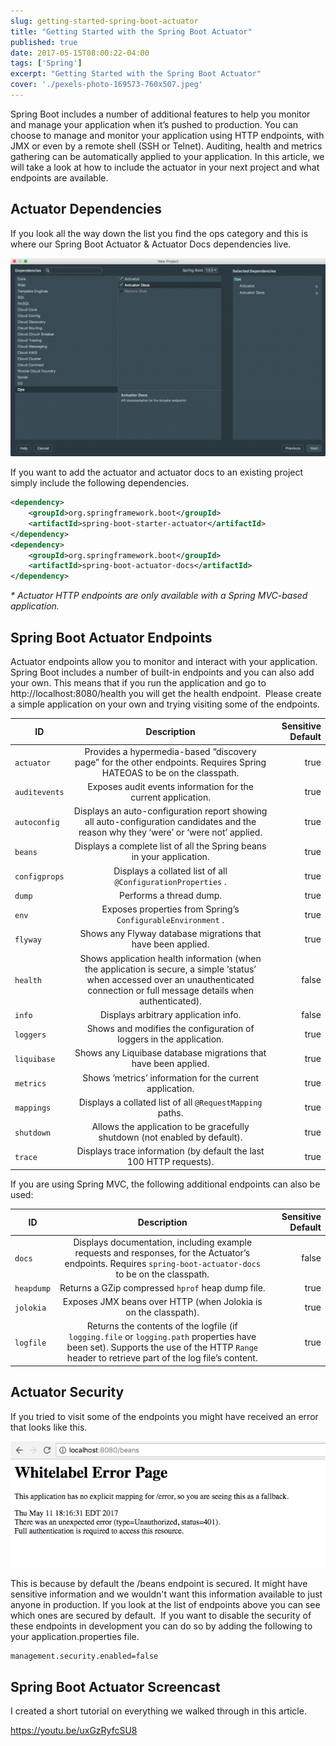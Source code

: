 ```yaml
---
slug: getting-started-spring-boot-actuator
title: "Getting Started with the Spring Boot Actuator"
published: true
date: 2017-05-15T08:00:22-04:00
tags: ['Spring']
excerpt: "Getting Started with the Spring Boot Actuator"
cover: './pexels-photo-169573-760x507.jpeg'
---
```


Spring Boot includes a number of additional features to help you monitor and manage your application when it’s pushed to production. You can choose to manage and monitor your application using HTTP endpoints, with JMX or even by a remote shell (SSH or Telnet). Auditing, health and metrics gathering can be automatically applied to your application. In this article, we will take a look at how to include the actuator in your next project and what endpoints are available. 

## Actuator Dependencies

If you look all the way down the list you find the ops category and this is where our Spring Boot Actuator & Actuator Docs dependencies live.  

![Actuator Dependencies](./2017-05-11_18-02-09-1024x645.png)


If you want to add the actuator and actuator docs to an existing project simply include the following dependencies. 

```xml
<dependency>
    <groupId>org.springframework.boot</groupId>
    <artifactId>spring-boot-starter-actuator</artifactId>
</dependency>
<dependency>
    <groupId>org.springframework.boot</groupId>
    <artifactId>spring-boot-actuator-docs</artifactId>
</dependency>
```

_\* Actuator HTTP endpoints are only available with a Spring MVC-based application._

## Spring Boot Actuator Endpoints

Actuator endpoints allow you to monitor and interact with your application. Spring Boot includes a number of built-in endpoints and you can also add your own. This means that if you run the application and go to http://localhost:8080/health you will get the health endpoint.  Please create a simple application on your own and trying visiting some of the endpoints. 


| ID                 | Description                                                                                                                            | Sensitive Default  |
| -------------      | :-------------:                                                                                                                        | -----:             |
| `actuator`         | Provides a hypermedia-based “discovery page” for the other endpoints. Requires Spring HATEOAS to be on the classpath.                  | true               |
| `auditevents`      | Exposes audit events information for the current application.                                                                          | true               |
| `autoconfig`       | Displays an auto-configuration report showing all auto-configuration candidates and the reason why they ‘were’ or ‘were not’ applied.  | true               |
| `beans`            | Displays a complete list of all the Spring beans in your application.                                                                  | true               |
| `configprops`      | Displays a collated list of all  `@ConfigurationProperties` .                                                                          | true               |
| `dump`             | Performs a thread dump.                                                                                                                | true               |
| `env`              | Exposes properties from Spring’s  `ConfigurableEnvironment` .                                                                          | true               |
| `flyway`           | Shows any Flyway database migrations that have been applied.                                                                           | true               |
| `health`           | Shows application health information (when the application is secure, a simple ‘status’ when accessed over an unauthenticated connection or full message details when authenticated). | false     |
| `info`             | Displays arbitrary application info.                                                                                                   | false              |
| `loggers`          | Shows and modifies the configuration of loggers in the application.                                                                    | true               |
| `liquibase`        | Shows any Liquibase database migrations that have been applied.                                                                        | true               |
| `metrics`        | Shows ‘metrics’ information for the current application.                                                                                 | true               |
| `mappings`         | Displays a collated list of all  `@RequestMapping`  paths.                                                                             | true               |
| `shutdown`         | Allows the application to be gracefully shutdown (not enabled by default).                                                             | true               |
| `trace`          | Displays trace information (by default the last 100 HTTP requests).                                                                      | true               |


If you are using Spring MVC, the following additional endpoints can also be used:

| ID                 | Description                                                                                                                            | Sensitive Default  |
| -------------      | :-------------:                                                                                                                        | -----:             |
| `docs`             | Displays documentation, including example requests and responses, for the Actuator’s endpoints. Requires  `spring-boot-actuator-docs`  to be on the classpath.  | false |
| `heapdump`         | Returns a GZip compressed  `hprof`  heap dump file.        | true      |  
| `jolokia`          | Exposes JMX beans over HTTP (when Jolokia is on the classpath). | true |
|`logfile`           | Returns the contents of the logfile (if  `logging.file`  or  `logging.path`  properties have been set). Supports the use of the HTTP  `Range`  header to retrieve part of the log file’s content. | true |



## Actuator Security

If you tried to visit some of the endpoints you might have received an error that looks like this.  

![Actuator Security](./2017-05-11_18-16-40.png)

This is because by default the /beans endpoint is secured. It might have sensitive information and we wouldn't want this information available to just anyone in production. If you look at the list of endpoints above you can see which ones are secured by default.  If you want to disable the security of these endpoints in development you can do so by adding the following to your application.properties file.

```bash
management.security.enabled=false
```

## Spring Boot Actuator Screencast

I created a short tutorial on everything we walked through in this article. 

https://youtu.be/uxGzRyfcSU8